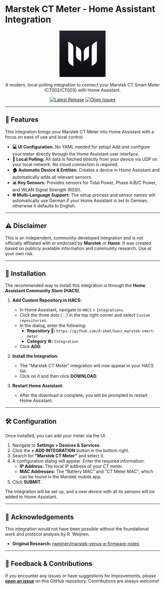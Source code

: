 # Marstek CT Meter - Home Assistant Integration

<p align="center">
  <img src="https://raw.githubusercontent.com/d-shmt/hass_marstek-smart-meter/main/custom_components/marstek_ct/logo.png" width="150">
</p>

<p align="center">
  A modern, local-polling integration to connect your Marstek CT Smart Meter (CT002/CT003) with Home Assistant.
</p>

<p align="center">
  <a href="https://github.com/d-shmt/hass_marstek-smart-meter/releases"><img src="https://img.shields.io/github/v/release/d-shmt/hass_marstek-smart-meter?style=for-the-badge&color=blue" alt="Latest Release"></a>
  <a href="https://github.com/d-shmt/hass_marstek-smart-meter/issues"><img src="https://img.shields.io/github/issues/d-shmt/hass_marstek-smart-meter?style=for-the-badge&color=orange" alt="Open Issues"></a>
</p>

---

## 🌟 Features

This integration brings your Marstek CT Meter into Home Assistant with a focus on ease of use and local control.

* **💻 UI Configuration:** No YAML needed for setup! Add and configure your meter directly through the Home Assistant user interface.
* **📡 Local Polling:** All data is fetched directly from your device via UDP on your local network. No cloud connection is required.
* **🏠 Automatic Device & Entities:** Creates a device in Home Assistant and automatically adds all relevant sensors.
* **📊 Key Sensors:** Provides sensors for Total Power, Phase A/B/C Power, and WLAN Signal Strength (RSSI).
* **🌐 Multi-Language Support:** The setup process and sensor names will automatically use German if your Home Assistant is set to German, otherwise it defaults to English.

---

## ⚠️ Disclaimer

This is an independent, community-developed integration and is not officially affiliated with or endorsed by **Marstek** or **Hame**. It was created based on publicly available information and community research. Use at your own risk.

---

## 🚀 Installation

The recommended way to install this integration is through the **Home Assistant Community Store (HACS)**.

1.  **Add Custom Repository in HACS:**
    * In Home Assistant, navigate to `HACS` > `Integrations`.
    * Click the three dots (⋮) in the top right corner and select `Custom repositories`.
    * In the dialog, enter the following:
        * **Repository 🔗:** `https://github.com/d-shmt/hass_marstek-smart-meter`
        * **Category ⚙️:** `Integration`
    * Click **ADD**.

2.  **Install the Integration:**
    * The "Marstek CT Meter" integration will now appear in your HACS list.
    * Click on it and then click **DOWNLOAD**.

3.  **Restart Home Assistant:**
    * After the download is complete, you will be prompted to restart Home Assistant.

---

## 🛠️ Configuration

Once installed, you can add your meter via the UI.

1.  Navigate to **Settings > Devices & Services**.
2.  Click the **+ ADD INTEGRATION** button in the bottom right.
3.  Search for **"Marstek CT Meter"** and select it.
4.  A configuration dialog will appear. Enter the required information:
    * **IP Address:** The local IP address of your CT meter.
    * **MAC Addresses:** The "Battery MAC" and "CT Meter MAC", which can be found in the Marstek mobile app.
5.  Click **SUBMIT**.

The integration will be set up, and a new device with all its sensors will be added to Home Assistant.

---

## 🙏 Acknowledgements

This integration would not have been possible without the foundational work and protocol analysis by R. Weijnen.
* **Original Research:** [rweijnen/marstek-venus-e-firmware-notes](https://github.com/rweijnen/marstek-venus-e-firmware-notes/)

---

## 💬 Feedback & Contributions

If you encounter any issues or have suggestions for improvements, please [**open an issue**](https://github.com/d-shmt/hass_marstek-smart-meter/issues) on this GitHub repository. Contributions are always welcome!
